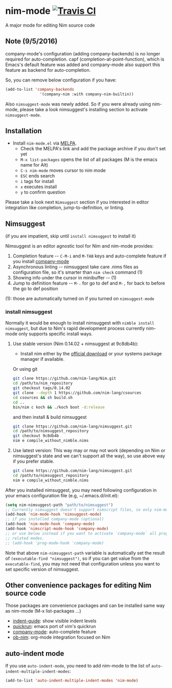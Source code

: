 nim-mode [![Travis CI](https://travis-ci.org/nim-lang/nim-mode.svg?branch=master)](https://travis-ci.org/nim-lang/nim-mode)
===========

A major mode for editing Nim source code

## Note (9/5/2016)
company-mode's configuration (adding company-backends) is no longer
required for auto-completion. capf (completion-at-point-function),
which is Emacs's default feature was added and company-mode also
support this feature as backend for auto-completion.

So, you can remove below configuration if you have:

```lisp
(add-to-list 'company-backends
               '(company-nim :with company-nim-builtin))
```

Also `nimsuggest-mode` was newly added. So if you were already using
nim-mode, please take a look nimsuggest's installing section to
activate `nimsuggest-mode`.

## Installation

* Install `nim-mode.el` via [MELPA](https://melpa.org/#/getting-started).
  * Check the MELPA's link and add the package archive if you don't set yet
  * `M-x list-packages`  opens the list of all packages (M is the emacs name for Alt)
  * `C-s nim-mode`       moves cursor to nim mode
  * `ESC`                ends search
  * `i`                  tags for install
  * `x`                  executes install
  * `y`                  to confirm question

Please take a look next `Nimsuggest` section if you interested in
editor integration like completion, jump-to-definition, or linting.

## Nimsuggest
(if you are impatient, skip until `install nimsuggest` to install it)

Nimsuggest is an editor agnostic tool for Nim and nim-mode provides:

1. Completion feature -- `C-M-i` and `M-TAB` keys and auto-complete feature if you install
   [company-mode](https://github.com/company-mode/company-mode)
2. Asynchronous linting -- nimsuggest take care .nims files as
   configuration file, so it's smarter than `nim check` command (1)
3. Showing info under the cursor in minibuffer -- (1)
4. Jump to definition feature -- `M-.` for go to def and `M-,` for
   back to before the go to def position

(1): those are automatically turned on if you turned on `nimsuggest-mode`

### install nimsuggest

Normally it would be enough to install nimsuggest with `nimble install
nimsuggest`, but due to Nim's rapid development process currently
nim-mode only supports specific install ways.


1. Use stable version (Nim 0.14.02 + nimsuggest at 9c8db4b):

   * Install nim either by the
     [official download](http://nim-lang.org/download.html) or your
     systems package manager if available.

    Or using git

   ```sh
   git clone https://github.com/nim-lang/Nim.git
   cd /path/to/nim_repository
   git checkout tags/0.14.02
   git clone --depth 1 https://github.com/nim-lang/csources
   cd csources && sh build.sh
   cd ..
   bin/nim c koch && ./koch boot -d:release
   ```

   and then install & build nimsuggest

   ```sh
   git clone https://github.com/nim-lang/nimsuggest.git
   cd /path/to/nimsuggest_repository
   git checkout 9c8db4b
   nim e compile_without_nimble.nims

   ```

2. Use latest version:
   This way may or may not work (depending on Nim or nimsuggest's
   state and we can't support all the way), so use above way
   if you prefer stable.
   ```sh
   git clone https://github.com/nim-lang/nimsuggest.git
   cd /path/to/nimsuggest_repository
   nim e compile_without_nimble.nims
   ```

After you installed nimsuggest, you may need following configuration in
your emacs configuration file (e.g, ~/.emacs.d/init.el):

```el
(setq nim-nimsuggest-path "path/to/nimsuggest")
;; Currently nimsuggest doesn't support nimscript files, so only nim-mode...
(add-hook 'nim-mode-hook 'nimsuggest-mode)
;; if you installed company-mode (optional)
(add-hook 'nim-mode-hook 'company-mode)
(add-hook 'nimscript-mode-hook 'company-mode)
;; or use below instead if you want to activate `company-mode` all programming
;; related modes.
;; (add-hook 'prog-mode-hook 'company-mode)
```

Note that above `nim-nimsuggest-path` variable is automatically set
the result of `(executable-find "nimsuggest")`, so if you can get
value from the `executable-find`, you may not need that
configuration unless you want to set specific version of nimsuggest.

## Other convenience packages for editing Nim source code

Those packages are convenience packages and can be installed same way
as nim-mode (M-x list-packages ...)

- [indent-guide](https://github.com/zk-phi/indent-guide): show visible indent levels
- [quickrun](https://github.com/syohex/emacs-quickrun): emacs port of vim's quickrun
- [company-mode](https://github.com/company-mode/company-mode): auto-complete feature
- [ob-nim](https://github.com/Lompik/ob-nim): org-mode integration focused on Nim

## auto-indent mode
If you use `auto-indent-mode`, you need to add nim-mode to the list of
`auto-indent-multiple-indent-modes`:
```el
(add-to-list 'auto-indent-multiple-indent-modes 'nim-mode)
```
